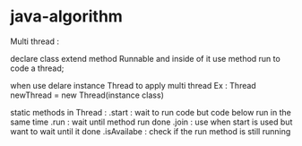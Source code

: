 ﻿# java-algorithm
 
 
 Multi thread : 
 
 declare class extend method Runnable and inside of it use method run to code a thread;
 
 when use delare instance Thread to apply multi thread 
 Ex : 
 Thread  newThread = new Thread(instance class)
 
 static methods in Thread : 
 .start : wait to run code but code below run in the same time
 .run : wait until method run done
 .join : use when start is used but want to wait until it done
 .isAvailabe : check if the run method is still running  
 
